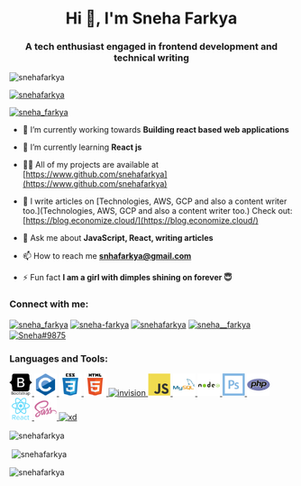 <h1 align="center">Hi 👋, I'm Sneha Farkya</h1>
<h3 align="center">A tech enthusiast engaged in frontend development and technical writing</h3>

<p align="left"> <img src="https://komarev.com/ghpvc/?username=snehafarkya&label=Profile%20views&color=0e75b6&style=flat" alt="snehafarkya" /> </p>

<p align="left"> <a href="https://github.com/ryo-ma/github-profile-trophy"><img src="https://github-profile-trophy.vercel.app/?username=snehafarkya" alt="snehafarkya" /></a> </p>

<p align="left"> <a href="https://twitter.com/sneha_farkya" target="blank"><img src="https://img.shields.io/twitter/follow/sneha_farkya?logo=twitter&style=for-the-badge" alt="sneha_farkya" /></a> </p>

- 🔭 I’m currently working towards **Building react based web applications**

- 🌱 I’m currently learning **React js**

- 👨‍💻 All of my projects are available at [https://www.github.com/snehafarkya](https://www.github.com/snehafarkya)

- 📝 I write articles on [Technologies, AWS, GCP and also a content writer too.](Technologies, AWS, GCP and also a content writer too.) Check out: [https://blog.economize.cloud/](https://blog.economize.cloud/)

- 💬 Ask me about **JavaScript, React, writing articles**

- 📫 How to reach me **snhafarkya@gmail.com**

- ⚡ Fun fact **I am a girl with dimples shining on forever 😇**

<h3 align="left">Connect with me:</h3>
<p align="left">
<a href="https://twitter.com/sneha_farkya" target="blank"><img align="center" src="https://raw.githubusercontent.com/rahuldkjain/github-profile-readme-generator/master/src/images/icons/Social/twitter.svg" alt="sneha_farkya" height="30" width="40" /></a>
<a href="https://linkedin.com/in/sneha-farkya" target="blank"><img align="center" src="https://raw.githubusercontent.com/rahuldkjain/github-profile-readme-generator/master/src/images/icons/Social/linked-in-alt.svg" alt="sneha-farkya" height="30" width="40" /></a>
<a href="https://codesandbox.com/snehafarkya" target="blank"><img align="center" src="https://raw.githubusercontent.com/rahuldkjain/github-profile-readme-generator/master/src/images/icons/Social/codesandbox.svg" alt="snehafarkya" height="30" width="40" /></a>
<a href="https://instagram.com/sneha__farkya" target="blank"><img align="center" src="https://raw.githubusercontent.com/rahuldkjain/github-profile-readme-generator/master/src/images/icons/Social/instagram.svg" alt="sneha__farkya" height="30" width="40" /></a>
<a href="https://discord.gg/Sneha#9875" target="blank"><img align="center" src="https://raw.githubusercontent.com/rahuldkjain/github-profile-readme-generator/master/src/images/icons/Social/discord.svg" alt="Sneha#9875" height="30" width="40" /></a>
</p>

<h3 align="left">Languages and Tools:</h3>
<p align="left"> <a href="https://getbootstrap.com" target="_blank" rel="noreferrer"> <img src="https://raw.githubusercontent.com/devicons/devicon/master/icons/bootstrap/bootstrap-plain-wordmark.svg" alt="bootstrap" width="40" height="40"/> </a> <a href="https://www.cprogramming.com/" target="_blank" rel="noreferrer"> <img src="https://raw.githubusercontent.com/devicons/devicon/master/icons/c/c-original.svg" alt="c" width="40" height="40"/> </a> <a href="https://www.w3schools.com/css/" target="_blank" rel="noreferrer"> <img src="https://raw.githubusercontent.com/devicons/devicon/master/icons/css3/css3-original-wordmark.svg" alt="css3" width="40" height="40"/> </a> <a href="https://www.w3.org/html/" target="_blank" rel="noreferrer"> <img src="https://raw.githubusercontent.com/devicons/devicon/master/icons/html5/html5-original-wordmark.svg" alt="html5" width="40" height="40"/> </a> <a href="https://www.invisionapp.com/" target="_blank" rel="noreferrer"> <img src="https://www.vectorlogo.zone/logos/invisionapp/invisionapp-icon.svg" alt="invision" width="40" height="40"/> </a> <a href="https://developer.mozilla.org/en-US/docs/Web/JavaScript" target="_blank" rel="noreferrer"> <img src="https://raw.githubusercontent.com/devicons/devicon/master/icons/javascript/javascript-original.svg" alt="javascript" width="40" height="40"/> </a> <a href="https://www.mysql.com/" target="_blank" rel="noreferrer"> <img src="https://raw.githubusercontent.com/devicons/devicon/master/icons/mysql/mysql-original-wordmark.svg" alt="mysql" width="40" height="40"/> </a> <a href="https://nodejs.org" target="_blank" rel="noreferrer"> <img src="https://raw.githubusercontent.com/devicons/devicon/master/icons/nodejs/nodejs-original-wordmark.svg" alt="nodejs" width="40" height="40"/> </a> <a href="https://www.photoshop.com/en" target="_blank" rel="noreferrer"> <img src="https://raw.githubusercontent.com/devicons/devicon/master/icons/photoshop/photoshop-line.svg" alt="photoshop" width="40" height="40"/> </a> <a href="https://www.php.net" target="_blank" rel="noreferrer"> <img src="https://raw.githubusercontent.com/devicons/devicon/master/icons/php/php-original.svg" alt="php" width="40" height="40"/> </a> <a href="https://reactjs.org/" target="_blank" rel="noreferrer"> <img src="https://raw.githubusercontent.com/devicons/devicon/master/icons/react/react-original-wordmark.svg" alt="react" width="40" height="40"/> </a> <a href="https://sass-lang.com" target="_blank" rel="noreferrer"> <img src="https://raw.githubusercontent.com/devicons/devicon/master/icons/sass/sass-original.svg" alt="sass" width="40" height="40"/> </a> <a href="https://www.adobe.com/products/xd.html" target="_blank" rel="noreferrer"> <img src="https://cdn.worldvectorlogo.com/logos/adobe-xd.svg" alt="xd" width="40" height="40"/> </a> </p>

<p><img align="center" src="https://github-readme-stats.vercel.app/api/top-langs?username=snehafarkya&show_icons=true&locale=en&layout=compact" alt="snehafarkya" /></p>

<p>&nbsp;<img align="center" src="https://github-readme-stats.vercel.app/api?username=snehafarkya&show_icons=true&locale=en" alt="snehafarkya" /></p>

<p><img align="center" src="https://github-readme-streak-stats.herokuapp.com/?user=snehafarkya&" alt="snehafarkya" /></p>

